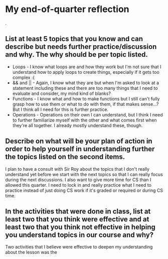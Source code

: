 # My end-of-quarter reflection

.

## List at least 5 topics that you know and can describe but needs further practice/discussion and why.  The why should be per topic listed.  
* Loops - I know what loops are and how they work but I'm not sure that I understand how to apply loops to create things, especially if it gets too complex :(
* && and || - Again, I know what they are but when I'm asked to look at a statement including these and there are too many things that I need to evaluate and consider, my mind kind of blanks?
* Functions - I know what and how to make functions but I still can't fully grasp how to use them or what to do with them, if that makes sense...? But I think all I need for this is further practice.
* Operations - Operations on their own I can understand, but I think I need to further familiarize myself with the other and what comes first when they're all together. I already mostly understand these, though.

## Describe on what will be your plan of action in order to help yourself in understanding further the topics listed on the second items.
I plan to have a consult with Sir Roy about the topics that I don't really understand yet before we start with the next topics so that I can really focus during the next discussions. I also want to give more time for CS than I allowed this quarter. I need to lock in and really practice what I need to practice instead of just doing CS work if it's graded or required or during CS time.

## In the activities that were done in class, list at least two that you think were effective and at least two that you think not effective in helping you understand topics in our course and why?
Two activities that I believe were effective to deepen my understanding about the lesson was the 
